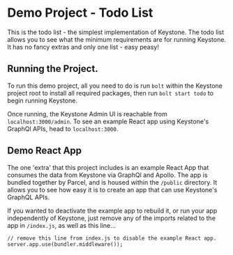 # Demo Project - Todo List

This is the todo list - the simplest implementation of Keystone. The todo list allows you to see what the minimum requirements are for running Keystone. It has no fancy extras and only one list - easy peasy!

## Running the Project.

To run this demo project, all you need to do is run `bolt` within the Keystone project root to install all required packages, then run `bolt start todo` to begin running Keystone.

Once running, the Keystone Admin UI is reachable from `localhost:3000/admin`. To see an example React app using Keystone's GraphQl APIs, head to `localhost:3000`.

## Demo React App

The one 'extra' that this project includes is an example React App that consumes the data from Keystone via GraphQl and Apollo. The app is bundled together by Parcel, and is housed within the `/public` directory. It allows you to see how easy it is to create an app that can use Keystone's GraphQL APIs.

If you wanted to deactivate the example app to rebuild it, or run your app independently of Keystone, just remove any of the imports related to the app in `/index.js`, as well as this line...

```
// remove this line from index.js to disable the example React app.
server.app.use(bundler.middleware());
```
